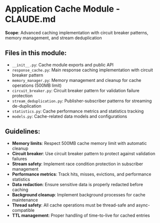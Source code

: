 # Application Cache Module - CLAUDE.md

**Scope**: Advanced caching implementation with circuit breaker patterns, memory management, and stream deduplication

## Files in this module:
- `__init__.py`: Cache module exports and public API
- `response_cache.py`: Main response caching implementation with circuit breaker pattern
- `memory_manager.py`: Memory management and cleanup for cache operations (500MB limit)
- `circuit_breaker.py`: Circuit breaker pattern for validation failure protection
- `stream_deduplication.py`: Publisher-subscriber patterns for streaming de-duplication
- `statistics.py`: Cache performance metrics and statistics tracking
- `models.py`: Cache-related data models and configurations

## Guidelines:
- **Memory limits**: Respect 500MB cache memory limit with automatic cleanup
- **Circuit breaker**: Use circuit breaker pattern to protect against validation failures
- **Stream safety**: Implement race condition protection in subscriber management
- **Performance metrics**: Track hits, misses, evictions, and performance statistics
- **Data redaction**: Ensure sensitive data is properly redacted before caching
- **Background cleanup**: Implement background processes for cache maintenance
- **Thread safety**: All cache operations must be thread-safe and async-compatible
- **TTL management**: Proper handling of time-to-live for cached entries